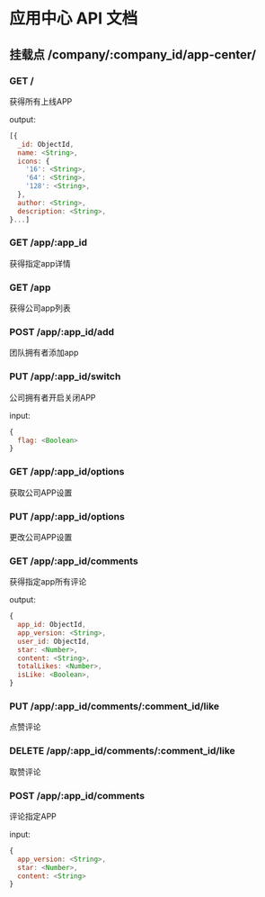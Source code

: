 # 应用中心 API 文档

## 挂载点 /company/:company_id/app-center/

### GET /

获得所有上线APP

output:
```javascript
[{
  _id: ObjectId,
  name: <String>,
  icons: {
    '16': <String>,
    '64': <String>,
    '128': <String>,
  },
  author: <String>,
  description: <String>,
}...]
```

### GET /app/:app_id

获得指定app详情

### GET /app

获得公司app列表

### POST /app/:app_id/add

团队拥有者添加app


### PUT /app/:app_id/switch

公司拥有者开启关闭APP

input:
```javascript
{
  flag: <Boolean>
}
```

### GET /app/:app_id/options

获取公司APP设置

### PUT /app/:app_id/options

更改公司APP设置


### GET /app/:app_id/comments

获得指定app所有评论

output:
```javascript
{
  app_id: ObjectId,
  app_version: <String>,
  user_id: ObjectId,
  star: <Number>,
  content: <String>,
  totalLikes: <Number>,
  isLike: <Boolean>,
}
```

### PUT /app/:app_id/comments/:comment_id/like

点赞评论

### DELETE /app/:app_id/comments/:comment_id/like

取赞评论

### POST /app/:app_id/comments

评论指定APP

input:
```javascript
{
  app_version: <String>,
  star: <Number>,
  content: <String>
}
```
